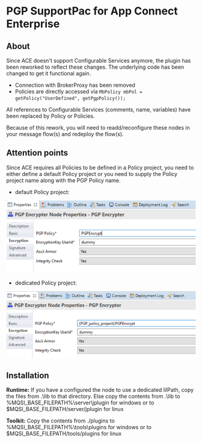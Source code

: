 PGP SupportPac for App Connect Enterprise
======================================================

About
-----
Since ACE doesn't support Configurable Services anymore, the plugin has been reworked to reflect these changes.
The underlying code has been changed to get it functional again.
 - Connection with BrokerProxy has been removed
 - Policies are directly accessed via ```MbPolicy mbPol = getPolicy("UserDefined", getPgpPolicy());```

All references to Configurable Services (comments, name, variables) have been replaced by Policy or Policies.

Because of this rework, you will need to readd/reconfigure these nodes in your message flow(s) and redeploy the flow(s).   

Attention points
----------------
Since ACE requires all Policies to be defined in a Policy project, you need to either define a default Policy project
or you need to supply the Policy project name along with the PGP Policy name.
 - default Policy project:

![](image/default_pp.png)
 - dedicated Policy project:

![](image/dedicated_pp.png)


Installation
------------
**Runtime:**
If you have a configured the node to use a dedicated lilPath, copy the files from .\lib to that directory. 
Else copy the contents from .\lib to %MQSI_BASE_FILEPATH%\server\jplugin for windows or to 
$MQSI_BASE_FILEPATH/server/jplugin for linux

**Toolkit:**
Copy the contents from ./plugins to %MQSI_BASE_FILEPATH%\tools\plugins for windows or to
$MQSI_BASE_FILEPATH/tools/plugins for linux